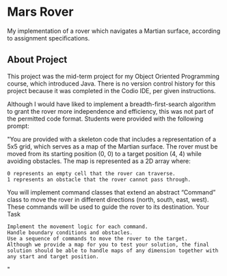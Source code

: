 # Mars Rover
My implementation of a rover which navigates a Martian surface, according to assignment specifications. 
## About Project
This project was the mid-term project for my Object Oriented Programming course, which introduced Java. 
There is no version control history for this project because it was completed in the Codio IDE, per given instructions. 

Although I would have liked to implement a breadth-first-search algorithm to grant the rover more independence and efficiency, this was not part of the permitted code format. 
Students were provided with the following prompt:

"You are provided with a skeleton code that includes a representation of a 5x5 grid, which serves as a map of the Martian surface. The rover must be moved from its starting position (0, 0) to a target position (4, 4) while avoiding obstacles.
The map is represented as a 2D array where:

    0 represents an empty cell that the rover can traverse.
    1 represents an obstacle that the rover cannot pass through.

You will implement command classes that extend an abstract “Command” class to move the rover in different directions (north, south, east, west). These commands will be used to guide the rover to its destination.
Your Task

    Implement the movement logic for each command.
    Handle boundary conditions and obstacles.
    Use a sequence of commands to move the rover to the target.
    Although we provide a map for you to test your solution, the final solution should be able to handle maps of any dimension together with any start and target position.
        
"

